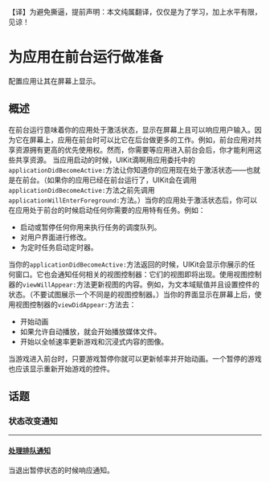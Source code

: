 【译】为避免撕逼，提前声明：本文纯属翻译，仅仅是为了学习，加上水平有限，见谅！

# 为应用在前台运行做准备
配置应用让其在屏幕上显示。

## 概述
在前台运行意味着你的应用处于激活状态，显示在屏幕上且可以响应用户输入。因为它在屏幕上，应用在前台时可以比它在后台做更多的工作。例如，前台应用对共享资源拥有更高的优先使用权。然而，你需要等应用进入前台会后，你才能利用这些共享资源。
当应用启动的时候，UIKit滴啊用应用委托中的`applicationDidBecomeActive:`方法让你知道你的应用现在处于激活状态——也就是在前台。（如果你的应用已经在前台运行了，UIKit会在调用`applicationDidBecomeActive:`方法之前先调用`applicationWillEnterForeground:`方法。）当你的应用处于激活状态后，你可以在应用处于前台的时候启动任何你需要的应用特有任务。例如：

* 启动或暂停任何你用来执行任务的调度队列。
* 对用户界面进行修改。
* 为定时任务启动定时器。

当你的`applicationDidBecomeActive:`方法返回的时候，UIKit会显示你展示的任何窗口。它也会通知任何相关的视图控制器：它们的视图即将出现。使用视图控制器的`viewWillAppear:`方法更新视图的内容。例如，为文本域赋值并且设置控件的状态。（不要试图展示一个不同是的视图控制器。）当你的界面显示在屏幕上后，使用视图控制器的`viewDidAppear:`方法去：

* 开始动画
* 如果允许自动播放，就会开始播放媒体文件。
* 开始以全帧速率更新游戏和沉浸式内容的图像。

当游戏进入前台时，只要游戏暂停你就可以更新帧率并开始动画。一个暂停的游戏也应该显示重新开始游戏的控件。

## 话题
### 状态改变通知
---
#### [处理排队通知](https://github.com/singmiya/translate/blob/uikit_translate/OC_REF/%E5%A4%84%E7%90%86%E6%8E%92%E9%98%9F%E9%80%9A%E7%9F%A5.md)
当退出暂停状态的时候响应通知。

